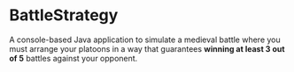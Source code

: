 # BattleStrategy
A console-based Java application to simulate a medieval battle where you must arrange your platoons in a way that guarantees **winning at least 3 out of 5** battles against your opponent.
